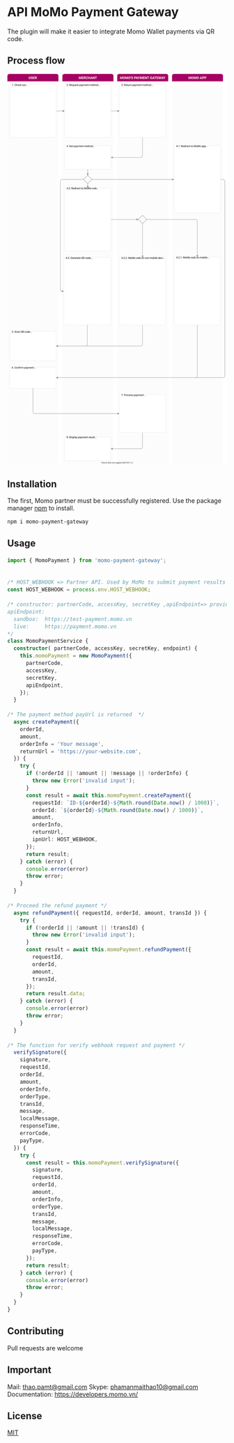 # API MoMo Payment Gateway

The plugin will make it easier to integrate Momo Wallet payments via QR code.

## Process flow
![Flow](https://raw.githubusercontent.com/pamt0504/momo-payment-gateway/master/process-flow.svg)

## Installation
The first, Momo partner must be successfully registered.
Use the package manager [npm](https://www.npmjs.com/) to install.

```bash
npm i momo-payment-gateway
```

## Usage
```typescript
import { MomoPayment } from 'momo-payment-gateway';


/* HOST_WEBHOOK => Partner API. Used by MoMo to submit payment results by IPN method (server-to-server) method */
const HOST_WEBHOOK = process.env.HOST_WEBHOOK;

/* constructor: partnerCode, accessKey, secretKey ,apiEndpoint=> provided by Momo
apiEndpoint: 
  sandbox:  https://test-payment.momo.vn
  live:     https://payment.momo.vn
*/
class MomoPaymentService {
  constructor( partnerCode, accessKey, secretKey, endpoint) {
    this.momoPayment = new MomoPayment({
      partnerCode,
      accessKey,
      secretKey,
      apiEndpoint,
    });
  }

/* The payment method payUrl is returned  */
  async createPayment({
    orderId,
    amount,
    orderInfo = 'Your message',
    returnUrl = 'https://your-website.com',
  }) {
    try {
      if (!orderId || !amount || !message || !orderInfo) {
        throw new Error('invalid input');
      }
      const result = await this.momoPayment.createPayment({
        requestId: `ID-${orderId}-${Math.round(Date.now() / 1000)}`,
        orderId: `${orderId}-${Math.round(Date.now() / 1000)}`,
        amount,
        orderInfo,
        returnUrl,
        ipnUrl: HOST_WEBHOOK,
      });
      return result;
    } catch (error) {
      console.error(error)
      throw error;
    }
  }
  
/* Proceed the refund payment */
  async refundPayment({ requestId, orderId, amount, transId }) {
    try {
      if (!orderId || !amount || !transId) {
        throw new Error('invalid input');
      }
      const result = await this.momoPayment.refundPayment({
        requestId,
        orderId,
        amount,
        transId,
      });
      return result.data;
    } catch (error) {
      console.error(error)
      throw error;
    }
  }

/* The function for verify webhook request and payment */
  verifySignature({
    signature,
    requestId,
    orderId,
    amount,
    orderInfo,
    orderType,
    transId,
    message,
    localMessage,
    responseTime,
    errorCode,
    payType,
  }) {
    try {
      const result = this.momoPayment.verifySignature({
        signature,
        requestId,
        orderId,
        amount,
        orderInfo,
        orderType,
        transId,
        message,
        localMessage,
        responseTime,
        errorCode,
        payType,
      });
      return result;
    } catch (error) {
      console.error(error)
      throw error;
    }
  }
}
```

## Contributing
Pull requests are welcome

## Important
Mail:  thao.pamt@gmail.com
Skype: phamanmaithao10@gmail.com
Documentation: https://developers.momo.vn/

## License
[MIT](https://choosealicense.com/licenses/mit/)
                           